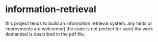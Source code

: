 # information-retrieval
this project tends to build an information retrieval system.
any hints or improvments are welcomed( the code is not perfect for sure)
the work demanded is described in the pdf file.
